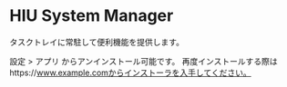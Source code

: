 ﻿# HIU System Manager

タスクトレイに常駐して便利機能を提供します。

設定 > アプリ からアンインストール可能です。
再度インストールする際はhttps://www.example.comからインストーラを入手してください。
